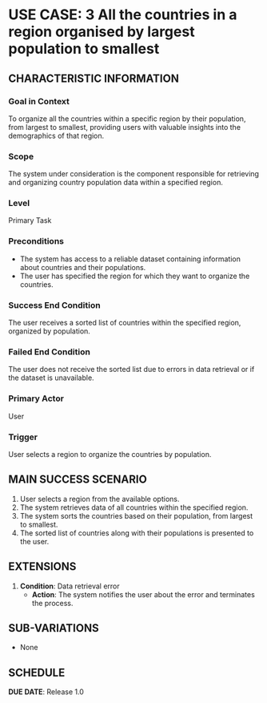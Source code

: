 # USE CASE: 3 All the countries in a region organised by largest population to smallest

## CHARACTERISTIC INFORMATION

### Goal in Context

To organize all the countries within a specific region by their population, from largest to smallest, providing users with valuable insights into the demographics of that region.

### Scope

The system under consideration is the component responsible for retrieving and organizing country population data within a specified region.

### Level

Primary Task

### Preconditions

- The system has access to a reliable dataset containing information about countries and their populations.
- The user has specified the region for which they want to organize the countries.

### Success End Condition

The user receives a sorted list of countries within the specified region, organized by population.

### Failed End Condition

The user does not receive the sorted list due to errors in data retrieval or if the dataset is unavailable.

### Primary Actor

User

### Trigger

User selects a region to organize the countries by population.

## MAIN SUCCESS SCENARIO

1. User selects a region from the available options.
2. The system retrieves data of all countries within the specified region.
3. The system sorts the countries based on their population, from largest to smallest.
4. The sorted list of countries along with their populations is presented to the user.

## EXTENSIONS

1. **Condition**: Data retrieval error
   - **Action**: The system notifies the user about the error and terminates the process.

## SUB-VARIATIONS

- None

## SCHEDULE

**DUE DATE**: Release 1.0
